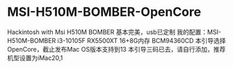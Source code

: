 # MSI-H510M-BOMBER-OpenCore
Hackintosh with Msi H510M BOMBER
基本完美，usb已定制
我的配置：MSI-H510M-BOMBER
         i3-10105F
         RX5500XT
         16+8G内存
         BCM94360CD
本引导选择OpenCore，截止发布Mac OS版本支持到13
本引导三码已去，请自行添加，推荐机型设置为iMac20,1
